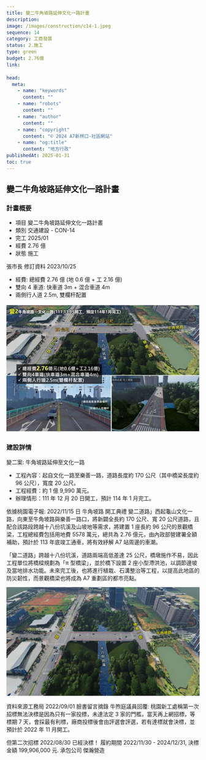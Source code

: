 ```yaml
---
title: 變二牛角坡路延伸文化一路計畫
description:
image: /images/construction/c14-1.jpeg
sequence: 14
category: 工商發展
status: 2.施工
type: green
budget: 2.76億
link:

head:
  meta:
    - name: "keywords"
      content: ""
    - name: "robots"
      content: ""
    - name: "author"
      content: ""
    - name: "copyright"
      content: "© 2024 A7新林口-社區網站"
    - name: "og:title"
      content: "地方行政"
publishedAt: 2025-01-31
toc: true
---
```


## 變二牛角坡路延伸文化一路計畫

### 計畫概要

- 項目 變二牛角坡路延伸文化一路計畫
- 類別 交通建設 - CON-14
- 完工 2025/01
- 經費 2.76 億
- 狀態 施工

張市長 修訂資料 2023/10/25

- 經費: 總經費 2.76 億 (地 0.6 億 + 工 2.16 億)
- 雙向 4 車道: 快車道 3m + 混合車道 4m
- 兩側行人道 2.5m, 雙欄杆配置

![c14-1.jpeg](/images/construction/c14-1.jpeg)

### 建設詳情

變二案: 牛角坡路延伸至文化一路

- 工程內容：起自文化一路至樂善一路，道路長度約 170 公尺（其中橋梁長度約 96 公尺），寬度 20 公尺。
- 工程經費：約 1 億 9,990 萬元。
- 辦理情形：111 年 12 月 20 日開工，預計 114 年 1 月完工。

依據桃園電子報: 2022/11/15 日 牛角坡路 開工典禮
變二道路」西起龜山文化一路，向東至牛角坡路與樂善一路口，將新闢全長約 170 公尺、寬 20 公尺道路，且配合該路段跨越十八份坑溪及山坡地等需求，將建置 1 座長約 96 公尺的景觀橋梁，工程總經費包括用地費 5578 萬元，總共為 2.76 億元，由內政部營建署全額補助，預計於 113 年底竣工通車，將有效紓解 A7 站周邊的車潮。

「變二道路」跨越十八份坑溪，道路兩端高低差達 25 公尺，橋墩施作不易，因此工程單位將橋樑規劃為「π 型橋梁」，並於橋下設置 2 座小型滯洪池，以調節邊坡及當地排水功能。未來完工後，也將進行植栽、石溝整治等工程，以提高此地區的防災韌性，而景觀橋梁也將成為 A7 重劃區的都市亮點。

![c14-2.jpeg](/images/construction/c14-2.jpeg)

資料來源工務局
2022/09/01 臉書留言摘錄 牛煦庭議員回覆: 桃園新工處稱第一次招標無法決標是因為只有一家投標，未達法定 3 家的門檻，當天再上網招標，等標期 7 天，會採最有利標，廠商投標後會由評選會評選，若有達標就會決標，並預計於 2022 年 11 月開工。

但第二次招標 2022/08/30 已經決標！ 履約期間 2022/11/30 - 2024/12/31, 決標金額 199,906,000 元. 承包公司 傑瀚營造
